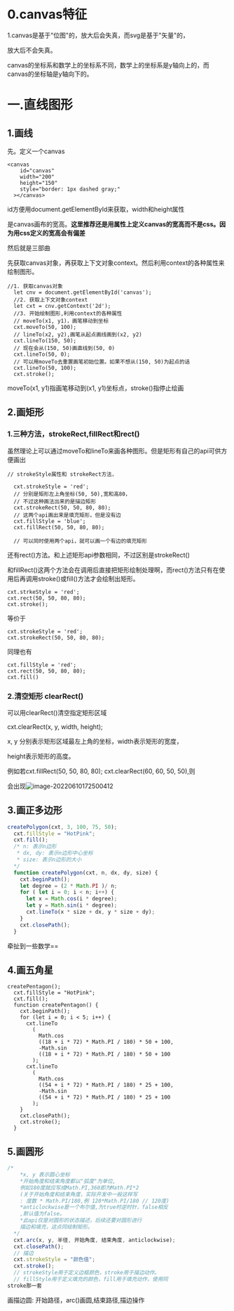 # 0.canvas特征

1.canvas是基于"位图"的，放大后会失真，而svg是基于"矢量"的，

放大后不会失真。

canvas的坐标系和数学上的坐标系不同，数学上的坐标系是y轴向上的，而canvas的坐标轴是y轴向下的。



# 一.直线图形

## 1.画线

先。定义一个canvas

```
<canvas 
    id="canvas" 
    width="200" 
    height="150"
    style="border: 1px dashed gray;"
  ></canvas>
```

id方便用document.getElementById来获取，width和height属性

是canvas画布的宽高。<strong>这里推荐还是用属性上定义canvas的宽高而不是css。因为用css定义的宽高会有偏差</strong>

然后就是三部曲

先获取canvas对象，再获取上下文对象context。然后利用context的各种属性来绘制图形。

```
//1. 获取canvas对象
  let cnv = document.getElementById('canvas');
  //2. 获取上下文对象context
  let cxt = cnv.getContext('2d');
  //3. 开始绘制图形,利用context的各种属性
  // moveTo(x1, y1)，画笔移动到坐标
  cxt.moveTo(50, 100);
  // lineTo(x2, y2),画笔从起点画线画到(x2, y2)
  cxt.lineTo(150, 50);
  // 现在会从(150, 50)画直线到(50, 0)
  cxt.lineTo(50, 0);
  // 可以用moveTo去重置画笔初始位置。如果不想从(150, 50)为起点的话
  cxt.lineTo(50, 100);
  cxt.stroke(); 
```

moveTo(x1, y1)指画笔移动到(x1, y1)坐标点，stroke()指停止绘画

## 2.画矩形

### 1.三种方法，strokeRect,fillRect和rect()

虽然理论上可以通过moveTo和lineTo来画各种图形。但是矩形有自己的api可供方便画出

```
// strokeStyle属性和 strokeRect方法，
  
  cxt.strokeStyle = 'red';
  // 分别是矩形左上角坐标(50, 50),宽和高80，
  // 不过这种画法出来的是描边矩形
  cxt.strokeRect(50, 50, 80, 80);
  // 这两个api画出来是填充矩形，但是没有边
  cxt.fillStyle = 'blue';
  cxt.fillRect(50, 50, 80, 80);

  // 可以同时使用两个api，就可以画一个有边的填充矩形
```

还有rect()方法。和上述矩形api参数相同，不过区别是strokeRect()

和fillRect()这两个方法会在调用后直接把矩形绘制处理啊，而rect()方法只有在使用后再调用stroke()或fill()方法才会绘制出矩形。

```
cxt.strkeStyle = 'red';
cxt.rect(50, 50, 80, 80);
cxt.stroke();
```

等价于

```
cxt.strokeStyle = 'red';
cxt.strokeRect(50, 50, 80, 80);
```

同理也有

```
cxt.fillStyle = 'red';
cxt.rect(50, 50, 80, 80);
cxt.fill()
```

### 2.清空矩形 clearRect()

可以用clearRect()清空指定矩形区域

cxt.clearRect(x, y, width, height);

x, y 分别表示矩形区域最左上角的坐标，width表示矩形的宽度，

height表示矩形的高度。

例如若cxt.fillRect(50, 50, 80, 80); cxt.clearRect(60, 60, 50, 50),则

会出现![image-20220610172500412](C:\Users\16448\AppData\Roaming\Typora\typora-user-images\image-20220610172500412.png)

## 3.画正多边形

```javascript
createPolygon(cxt, 3, 100, 75, 50);
  cxt.fillStyle = "HotPink";
  cxt.fill();
  /* n: 表示n边形
   * dx, dy: 表示n边形中心坐标
   * size: 表示n边形的大小
  */
  function createPolygon(cxt, n, dx, dy, size) {
    cxt.beginPath();
    let degree = (2 * Math.PI )/ n;
    for ( let i = 0; i < n; i++) {
      let x = Math.cos(i * degree);
      let y = Math.sin(i * degree);
      cxt.lineTo(x * size + dx, y * size + dy);
    }
    cxt.closePath();
  }
```

牵扯到一些数学==

## 4.画五角星

```
createPentagon();
  cxt.fillStyle = "HotPink";
  cxt.fill();
  function createPentagon() {
    cxt.beginPath();
    for (let i = 0; i < 5; i++) {
      cxt.lineTo
        (
          Math.cos
          ((18 + i * 72) * Math.PI / 180) * 50 + 100,
          -Math.sin
          ((18 + i * 72) * Math.PI / 180) * 50 + 100              
        );
      cxt.lineTo
        (
          Math.cos
          ((54 + i * 72) * Math.PI / 180) * 25 + 100,
          -Math.sin
          ((54 + i * 72) * Math.PI / 180) * 25 + 100              
        );
    }
    cxt.closePath();
    cxt.stroke();
  }
```

## 5.画圆形

```javascript
/*
    *x, y 表示圆心坐标
    *开始角度和结束角度都以"弧度"为单位,
    例如180度就应写成Math.PI,360即为Math.PI*2
    (关于开始角度和结束角度，实际开发中一般这样写
    : 度数 * Math.PI/180,例 120*Math.PI/180 // 120度)
    *anticlockwise是一个布尔值,为true时逆时针，false相反
    ,默认值为false。
    *此api仅是对圆形的状态描述，后续还要对圆形进行
    描边和填充，这点同绘制矩形。
  */
  cxt.arc(x, y, 半径, 开始角度, 结束角度, anticlockwise);
  cxt.closePath();
  // 描边
  cxt.strokeStyle = "颜色值";
  cxt.stroke();
  // strokeStyle用于定义边框颜色，stroke用于描边动作。
  // fillStyle用于定义填充的颜色，fill用于填充动作，使用同
stroke那一套
```

画描边圆: 开始路径，arc()画圆,结束路径,描边操作